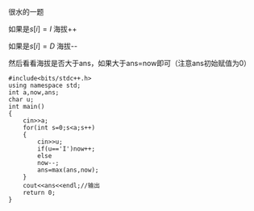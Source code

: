 很水的一题

如果是$s[i]=I$ 海拔++

如果是$s[i]=D$ 海拔--

然后看看海拔是否大于ans，如果大于ans=now即可（注意ans初始赋值为0）
```
#include<bits/stdc++.h>
using namespace std;
int a,now,ans;
char u;
int main()
{
	cin>>a;
	for(int s=0;s<a;s++)
	{
		cin>>u;
		if(u=='I')now++;
		else
		now--;
		ans=max(ans,now);
	}
	cout<<ans<<endl;//输出
	return 0;
}
```